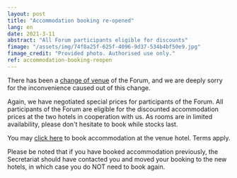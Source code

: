 ```yaml
---
layout: post
title: "Accommodation booking re-opened"
lang: en
date: 2021-3-11
abstract: "All Forum participants eligible for discounts"
fimage: "/assets/img/74f8a25f-625f-4096-9d37-534b4bf50e9.jpg"
fimage_credit: "Provided photo. Authorised use only."
ref: accommodation-booking-reopen
---
```

There has been a [change of venue](/blog/2021/04/09/change-of-venue) of the Forum, and we are deeply sorry for the inconvenience caused out of this change.

Again, we have negotiated special prices for participants of the Forum. All participants of the Forum are eligible for the discounted accommodation prices at the two hotels in cooperation with us. As rooms are in limited availability, please don't hesitate to book while stocks last.

You may [click here](/logistics#accommodation) to book accommodation at the venue hotel. Terms apply.

Please be noted that if you have booked accommodation previously, the Secretariat should have contacted you and moved your booking to the new hotels, in which case you do NOT need to book again.